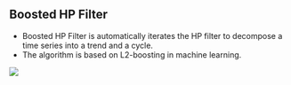 <div class="box">
<div class="left">

## Boosted HP Filter

- Boosted HP Filter is automatically iterates the HP filter to decompose a time series into a trend and a cycle.
- The algorithm is based on L2-boosting in machine learning.
</div>

<div class="right">
    <img class="water" src="/md/images/home/image-a1.jpg">
</div>
</div>
</div>
